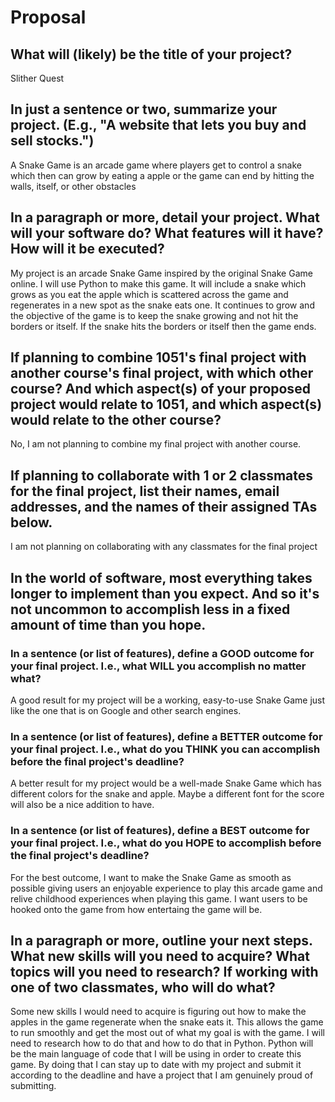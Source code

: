 # Proposal

## What will (likely) be the title of your project?

Slither Quest

## In just a sentence or two, summarize your project. (E.g., "A website that lets you buy and sell stocks.")

A Snake Game is an arcade game where players get to control a snake which then can grow by eating a
apple or the game can end by hitting the walls, itself, or other obstacles 

## In a paragraph or more, detail your project. What will your software do? What features will it have? How will it be executed?

My project is an arcade Snake Game inspired by the original Snake Game online. I will use Python to make this game. 
It will include a snake which grows as you eat the apple which is scattered across the game and regenerates in
a new spot as the snake eats one. It continues to grow and the objective of the game is to 
keep the snake growing and not hit the borders or itself. If the snake hits the borders or 
itself then the game ends. 


## If planning to combine 1051's final project with another course's final project, with which other course? And which aspect(s) of your proposed project would relate to 1051, and which aspect(s) would relate to the other course?

No, I am  not planning to combine my final project with another course.

## If planning to collaborate with 1 or 2 classmates for the final project, list their names, email addresses, and the names of their assigned TAs below.

I am not planning on collaborating with any classmates for the final project

## In the world of software, most everything takes longer to implement than you expect. And so it's not uncommon to accomplish less in a fixed amount of time than you hope.

### In a sentence (or list of features), define a GOOD outcome for your final project. I.e., what WILL you accomplish no matter what?

A good result for my project will be a working, easy-to-use Snake Game
just like the one that is on Google and other search engines. 

### In a sentence (or list of features), define a BETTER outcome for your final project. I.e., what do you THINK you can accomplish before the final project's deadline?

A better result for my project would be a well-made Snake Game which has 
different colors for the snake and apple. Maybe a different font for the score
will also be a nice addition to have.

### In a sentence (or list of features), define a BEST outcome for your final project. I.e., what do you HOPE to accomplish before the final project's deadline?

For the best outcome, I want to make the Snake Game as smooth as possible
giving users an enjoyable experience to play this arcade game and relive childhood 
experiences when playing this game. I want users to be hooked onto the game from 
how entertaing the game will be.

## In a paragraph or more, outline your next steps. What new skills will you need to acquire? What topics will you need to research? If working with one of two classmates, who will do what?

Some new skills I would need to acquire is figuring out how to make the 
apples in the game regenerate when the snake eats it. This allows the game
to run smoothly and get the most out of what my goal is with the game. I will 
need to research how to do that and how to do that in Python. Python will 
be the main language of code that I will be using in order to create this 
game. By doing that I can stay up to date with my project and submit it 
according to the deadline and have a project that I am genuinely proud of 
submitting. 
